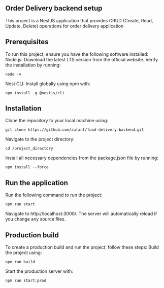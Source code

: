 

## Order Delivery backend setup
This project is a NestJS application that provides CRUD (Create, Read, Update, Delete) operations for order delivery application
## Prerequisites
To run this project, ensure you have the following software installed:
Node.js: Download the latest LTS version from the official website. Verify the installation by running:

```
node -v
```
Nest CLI: Install globally using npm with:
```
npm install -g @nestjs/cli
```
## Installation
Clone the repository to your local machine using:
```
git clone https://github.com/zufant/food-delivery-backend.git
```
Navigate to the project directory:
```
cd /project_directory
```
Install all necessary dependencies from the package.json file by running:
```
npm install --force
```
## Run the application
Run the following command to run the project:
```
npm run start
```
Navigate to http://localhost:3000/. The server will automatically reload if you change any source files.
## Production build
To create a production build and run the project, follow these steps:
Build the project using:
```
npm run build
```
Start the production server with:
```
npm run start:prod
```
